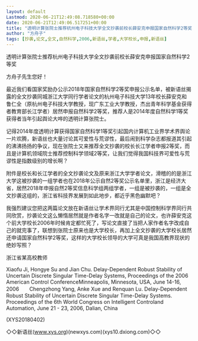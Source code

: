 ```yaml
---
layout: default
Lastmod: 2020-06-21T12:49:08.718580+00:00
date: 2020-06-21T12:49:06.517251+00:00
title: "透明计算张院士推荐杭州电子科技大学全文抄袭前校长薛安克申报国家自然科学2等奖"
author: "方舟子"
tags: [抄袭,论文,全文,自然科学,2006,新语丝,学者,大学校长,申报,新语丝]
---
```


透明计算张院士推荐杭州电子科技大学全文抄袭前校长薛安克申报国家自然科学2等奖

方舟子先生您好！

最近我们看国家奖励办公示2018年国家自然科学2等奖申报公示名单，被新语丝揭露的全文抄袭同城浙江大学同行学者论文的杭州电子科技大学13年校长薛安克和鲁仁全（原杭州电子科技大学教授，现广东工业大学教授，杰出青年科学基金获得者教育部长江学者）居然申报自然科学2等奖，推荐人是2014年度自然科学1等奖获得者当年引起舆论大哗的透明计算张院士。

记得2014年度透明计算获得国家自然科学1等奖引起国内计算机工业界学术界舆论一片欢腾，新语丝也大量讨论其可爱性与荒谬性，最后闹到科学杂志都报道其引起的沸沸扬扬的争议，现在张院士又来推荐全文抄袭的校长长江学者申报2等奖，而且是计算机领域院士推荐控制科学领域2等奖，让我们觉得我国科技界可爱性与荒谬性是指数级别的增长啊？

附件是校长和长江学者的全文抄袭论文及原来浙江大学学者论文，滑稽的的是浙江大学这被抄袭的一组学者也在2018年公示自然2等奖公示名单里，浙江是经济大省，居然2018年申报自然2等奖信息科学组两组学者，一组是被抄袭的，一组是全文抄袭这组的，浙江省科技界发展到如此地步，都近乎黑色幽默吧？

我强烈建议您把这两篇论文放在新语丝让学术界同行尤其是中国控制科学界同行共同欣赏，抄袭论文这么懒惰居然就是作者名字一改就是自己的论文，也许薛安克这个前大学校长2006年时候肯定都忙死了，写论文直接了当把人家作者名字改成自己的就完事了，联想到张院士原来也是大学校长，再加上全文抄袭的大学校长居然还申请国家自然科学2等奖，这样的大学校长领导的大学可真是我国高教界现状的绝妙写照？

浙江省某高校教师

Xiaofu Ji, Hongye Su and Jian Chu. Delay-Dependent Robust Stability of Uncertain Discrete Singular Time-Delay Systems, Proceedings of the 2006 American Control ConferenceMinneapolis, Minnesota, USA, June 14-16, 2006　　Chengzhong Yang, Anke Xue and Renquan Lu. Delay-Dependent Robust Stability of Uncertain Discrete Singular Time-Delay Systems. Proceedings of the 6th World Congress on Intelligent Controland Automation, June 21 - 23, 2006, Dalian, China

(XYS20180402)

◇◇新语丝(www.xys.org)(newxys.com)(xys10.dxiong.com)◇◇

